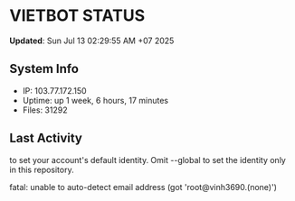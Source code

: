 # VIETBOT STATUS
**Updated**: Sun Jul 13 02:29:55 AM +07 2025

## System Info
- IP: 103.77.172.150
- Uptime: up 1 week, 6 hours, 17 minutes
- Files: 31292

## Last Activity

to set your account's default identity.
Omit --global to set the identity only in this repository.

fatal: unable to auto-detect email address (got 'root@vinh3690.(none)')
